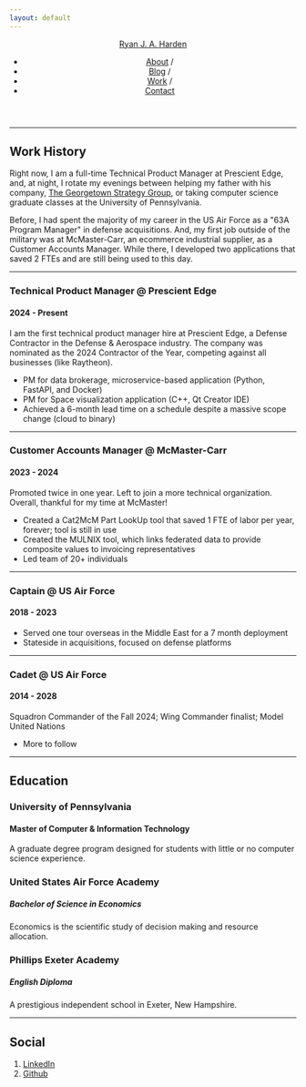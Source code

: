 ```yaml
---
layout: default
---
```


<div class="wrapper">
<header class="navbar container">
<a id="author-name" class="alignable pull-left" href="/ryanharden">Ryan J. A. Harden</a>
<nav class="alignable pull-right navbar-ul">
<ul>
<li class="alignable pull-left nav-list"><a href="/ryanharden">About</a> /</li>
<li class="alignable pull-left nav-list"><a href="/ryanharden/blog">Blog</a> /</li>
<li class="alignable pull-left nav-list"><a href="/ryanharden/work">Work</a> /</li>
<li class="alignable pull-left nav-list"><a href="/ryanharden/contact">Contact</a></li>
</ul>
</nav>
</header>

<div style="clear:both"></div>
<hr>


<div class = "container content">
<div class="work-history">
<h2>Work History</h2>
<p>Right now, I am a full-time Technical Product Manager at Prescient Edge, and, at night, I rotate my evenings
between helping my father with his company, <a href="https://www.georgetownstrategy.org">The Georgetown Strategy Group</a>, 
or taking computer science graduate classes at the University of Pennsylvania.</p>
<p>Before, I had spent the majority of my career in the US Air Force as a "63A Program Manager" in defense acquisitions. And,
my first job outside of the military was at McMaster-Carr, an ecommerce industrial supplier, as a Customer Accounts Manager.
While there, I developed two applications that saved 2 FTEs and are still being used to this day.
</p>
</div>

<hr>
<div>
<h3>Technical Product Manager @ Prescient Edge</h3>
<h4>2024 - Present</h4>
<p>I am the first technical product manager hire at Prescient Edge, a Defense Contractor in the Defense & Aerospace industry. The company was nominated as the 2024 Contractor of the Year, competing against all businesses (like Raytheon).</p>
<ul>
<li>PM for data brokerage, microservice-based application (Python, FastAPI, and Docker)</li>
<li>PM for Space visualization application  (C++, Qt Creator IDE)</li>
<li>Achieved a 6-month lead time on a schedule despite a massive scope change (cloud to binary)</li>
</ul>
</div>
<hr>
<div>
<h3>Customer Accounts Manager @ McMaster-Carr</h3>
<h4>2023 - 2024</h4>
<p>Promoted twice in one year. Left to join a more technical organization. Overall, thankful for my time at McMaster!</p>
<ul>
<li>Created a Cat2McM Part LookUp tool that saved 1 FTE of labor per year, forever; tool is still in use</li>
<li>Created the MULNIX tool, which links federated data to provide composite values to invoicing representatives</li>
<li>Led team of 20+ individuals</li>
</ul>
</div>
<hr>
<div>
<h3>Captain @ US Air Force</h3>
<h4>2018 - 2023</h4>
<p></p>
<ul>
<li>Served one tour overseas in the Middle East for a 7 month deployment</li>
<li>Stateside in acquisitions, focused on defense platforms</li>
</ul>
</div>
<hr>
<div>
<h3>Cadet @ US Air Force</h3>
<h4>2014 - 2028</h4>
<p>Squadron Commander of the Fall 2024; Wing Commander finalist; Model United Nations</p>
<ul>
<li>More to follow</li>
</ul>
</div>
<hr>


<div class="education">
<h2>Education</h2>
<div>
<h3>University of Pennsylvania</h3>
<h4>Master of Computer & Information Technology</h4>
<p>A graduate degree program designed for students with little or no computer science experience.</p>
</div>
<div>
<h3>United States Air Force Academy</h3>
<h5>Bachelor of Science in Economics</h5>
<p>Economics is the scientific study of decision making and resource allocation.</p>
</div>
<div>
<h3>Phillips Exeter Academy</h3>
<h5>English Diploma</h5>
<p>A prestigious independent school in Exeter, New Hampshire.</p>
</div>
</div>

<hr>

<h2 id="social">Social</h2>

<ol>
<li><a href="https://www.linkedin.com/in/ryan-harden/">LinkedIn</a></li>
<li><a href="https://github.com/airforcegrads">Github</a></li>
</ol>